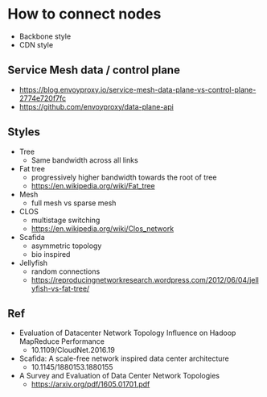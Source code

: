 # How to connect nodes

- Backbone style
- CDN style

## Service Mesh data / control plane

- https://blog.envoyproxy.io/service-mesh-data-plane-vs-control-plane-2774e720f7fc
- https://github.com/envoyproxy/data-plane-api

## Styles

- Tree
  - Same bandwidth across all links
- Fat tree
  - progressively higher bandwidth towards the root of tree
  - https://en.wikipedia.org/wiki/Fat_tree
- Mesh
  - full mesh vs sparse mesh
- CLOS
  - multistage switching
  - https://en.wikipedia.org/wiki/Clos_network
- Scafida
  - asymmetric topology
  - bio inspired
- Jellyfish
  - random connections
  - https://reproducingnetworkresearch.wordpress.com/2012/06/04/jellyfish-vs-fat-tree/

## Ref

- Evaluation of Datacenter Network Topology Influence on Hadoop MapReduce Performance
  - 10.1109/CloudNet.2016.19
- Scafida: A scale-free network inspired data center architecture
  - 10.1145/1880153.1880155
- A Survey and Evaluation of Data Center Network Topologies
  - https://arxiv.org/pdf/1605.01701.pdf
